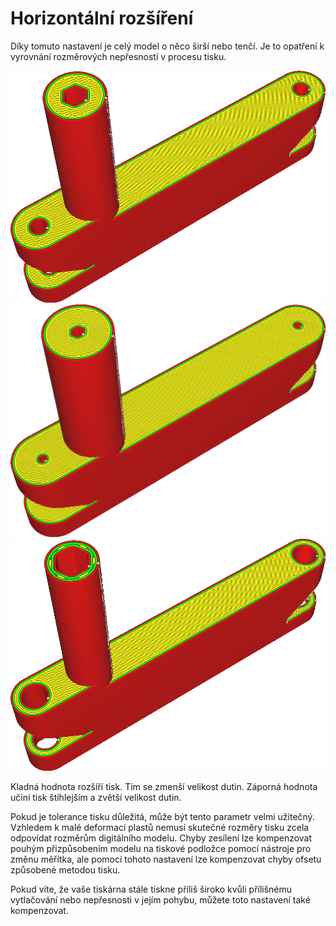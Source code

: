 Horizontální rozšíření
====
Díky tomuto nastavení je celý model o něco širší nebo tenčí. Je to opatření k vyrovnání rozměrových nepřesností v procesu tisku.

![Původní model](../../../articles/images/xy_offset_neutral.png)
![Horizontální rozšíření, otvory pro šrouby jsou nyní menší](../../../articles/images/xy_offset_wider.png)
![Záporná hodnota zmenšuje model a rozšiřuje otvory pro šrouby](../../../articles/images/xy_offset_slimmer.png)

Kladná hodnota rozšíří tisk. Tím se zmenší velikost dutin. Záporná hodnota učiní tisk štíhlejším a zvětší velikost dutin.

Pokud je tolerance tisku důležitá, může být tento parametr velmi užitečný. Vzhledem k malé deformaci plastů nemusí skutečné rozměry tisku zcela odpovídat rozměrům digitálního modelu. Chyby zesílení lze kompenzovat pouhým přizpůsobením modelu na tiskové podložce pomocí nástroje pro změnu měřítka, ale pomocí tohoto nastavení lze kompenzovat chyby ofsetu způsobené metodou tisku.

Pokud víte, že vaše tiskárna stále tiskne příliš široko kvůli přílišnému vytlačování nebo nepřesnosti v jejím pohybu, můžete toto nastavení také kompenzovat.